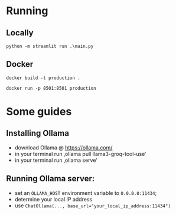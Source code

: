 # Running

## Locally
`python -m streamlit run .\main.py`

## Docker
```docker build -t production .```

```docker run -p 8501:8501 production```

# Some guides

## Installing Ollama

- download Ollama @ https://ollama.com/
- in your terminal run ‚ollama pull llama3-groq-tool-use‘
- in your  terminal run ‚ollama serve‘
	

## Running Ollama server:

- set an `OLLAMA_HOST` environment variable to `0.0.0.0:11434`;
- determine your local IP address
- use `ChatOllama(..., base_url="your_local_ip_address:11434")`